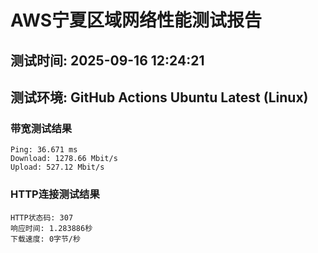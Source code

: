 # AWS宁夏区域网络性能测试报告
## 测试时间: 2025-09-16 12:24:21
## 测试环境: GitHub Actions Ubuntu Latest (Linux)

### 带宽测试结果
```
Ping: 36.671 ms
Download: 1278.66 Mbit/s
Upload: 527.12 Mbit/s
```

### HTTP连接测试结果
```
HTTP状态码: 307
响应时间: 1.283886秒
下载速度: 0字节/秒
```

